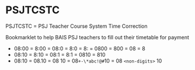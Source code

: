 # PSJTCSTC
PSJTCSTC = PSJ Teacher Course System Time Correction

Bookmarklet to help BAIS PSJ teachers to fill out their timetable for payment

* 08:00 = 8:00 = 08:0 = 8:0 = 8: = 0800 = 800 = 08 = 8
* 08:10 = 8:10 = 08:1 = 8:1 = 0810 = 810
* 08:10 = 08.10 = 08 10 = 08`+-\*abc!@#`10 = 08 `<non-digits>` 10
